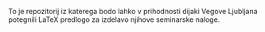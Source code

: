 To je repozitorij iz katerega bodo lahko v prihodnosti dijaki Vegove Ljubljana potegnili LaTeX predlogo za izdelavo njihove seminarske naloge.